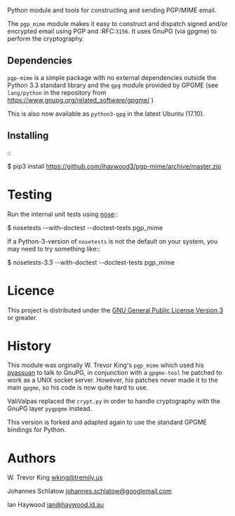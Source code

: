 Python module and tools for constructing and sending PGP/MIME email.

The ``pgp_mime`` module makes it easy to construct and dispatch signed
and/or encrypted email using PGP and :RFC:`3156`.  It uses GnuPG
(via gpgme) to perform the cryptography.

Dependencies
------------

``pgp-mime`` is a simple package with no external dependencies outside
the Python 3.3 standard library and the `gpg` module provided
by GPGME (see ``lang/python`` in the repository from
https://www.gnupg.org/related_software/gpgme/ )

This is also now available as ``python3-gpg`` in the latest Ubuntu (17.10).
 
Installing
----------

::

   $ pip3 install https://github.com/ihaywood3/pgp-mime/archive/master.zip



Testing
=======

Run the internal unit tests using [nose](http://readthedocs.org/docs/nose/en/latest/)::

   $ nosetests --with-doctest --doctest-tests pgp_mime

If a Python-3-version of ``nosetests`` is not the default on your
system, you may need to try something like::

   $ nosetests-3.3 --with-doctest --doctest-tests pgp_mime

Licence
=======

This project is distributed under the [GNU General Public License
Version 3](http://www.gnu.org/licenses/gpl.html) or greater.

History
=======

This module was orginally W. Trevor King's ``pgp_mime`` which used his 
[pyassuan](http://blog.tremily.us/posts/pyassuan/)
to talk to GnuPG, in conjunction with a ``gpgme-tool`` he patched to work as a UNIX socket server. 
However, his patches never made it to the main ``gpgme``, so his code is now quite hard to use.

ValiValpas replaced the ``crypt.py`` in order to handle cryptography with the GnuPG layer ``pygpgme`` instead.

This version is forked and adapted again to use the standard GPGME bindings for Python.

Authors
=======

W. Trevor King
wking@tremily.us

Johannes Schlatow
johannes.schlatow@googlemail.com

Ian Haywood
ian@haywood.id.au

